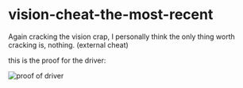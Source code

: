 # vision-cheat-the-most-recent
Again cracking the vision crap, I personally think the only thing worth cracking is, nothing. (external cheat)

this is the proof for the driver:

![proof of driver](https://user-images.githubusercontent.com/95001569/169626450-68994d76-df49-4f5d-898c-f9b7d42a3205.jpg)
